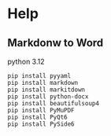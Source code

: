 # Help


## Markdonw to Word

python 3.12


```
pip install pyyaml
pip install markdown 
pip install markitdown
pip install python-docx
pip install beautifulsoup4
pip install PyMuPDF
pip install PyQt6
pip install PySide6


```

